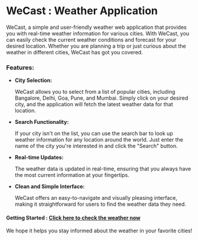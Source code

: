 <h1> WeCast : Weather Application </h1>

<p>
  WeCast, a simple and user-friendly weather web application that provides you with real-time weather information for various cities. With WeCast, you can easily check the current weather conditions and forecast for your desired location. Whether you are planning a trip or just curious about the weather in different cities, WeCast has got you covered.
</p>

<h3> Features: </h3>

<ul>
  <li> <b>City Selection:</b> <p>WeCast allows you to select from a list of popular cities, including Bangalore, Delhi, Goa, Pune, and Mumbai. Simply click on your desired city, and the application will fetch the latest weather data for that location.</p></li>
  <li><b>Search Functionality:</b> <p>If your city isn't on the list, you can use the search bar to look up weather information for any location around the world. Just enter the name of the city you're interested in and click the "Search" button.</p></li>
  <li><b>Real-time Updates:</b> <p>The weather data is updated in real-time, ensuring that you always have the most current information at your fingertips.</p></li>
  <li><b>Clean and Simple Interface:</b> <p>WeCast offers an easy-to-navigate and visually pleasing interface, making it straightforward for users to find the weather data they need.</p></li>
</ul>

<h4> Getting Started : <a href="https://rvp6696.github.io/weatherapp/" title="WeCast" target="_blank"> Click here to check the weather now </a> </h4>

<p>We hope it helps you stay informed about the weather in your favorite cities!</p>
